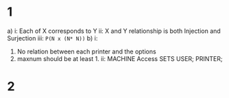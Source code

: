 # 1
a) i: Each of X corresponds to Y 
ii: X and Y relationship is both Injection and Surjection 
iii: `P(N x (N* N))`
b) i: 
1. No relation between each printer and the options
2. maxnum should be at least 1. 
ii: 
MACHINE Access
SETS USER; PRINTER; 

# 2
